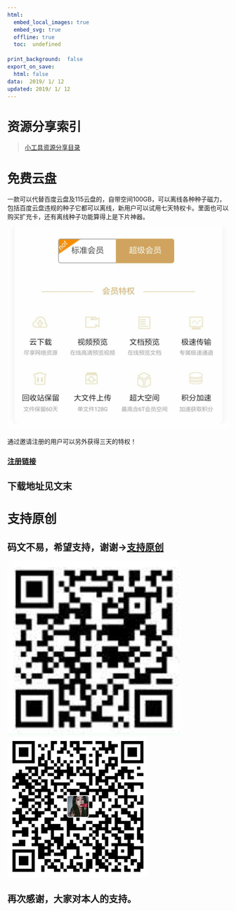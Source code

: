 ```yaml
---
html:
  embed_local_images: true
  embed_svg: true
  offline: true
  toc:  undefined

print_background:  false
export_on_save:
  html: false
data:  2019/ 1/ 12
updated: 2019/ 1/ 12
---
```


# 资源分享索引

> [小工具资源分享目录](https://blog.csdn.net/qq923132714/article/details/86247202 "小工具资源分享目录")



# 免费云盘
一款可以代替百度云盘及115云盘的，自带空间100GB，可以离线各种种子磁力，包括百度云盘违规的种子它都可以离线，新用户可以试用七天特权卡。里面也可以购买扩充卡，还有离线种子功能算得上是下片神器。

![比特球会员](https://github.com/923132714/my_picture/blob/master/blog/Other/share/%E5%B7%A5%E5%85%B7/%E6%AF%94%E7%89%B9%E7%90%83%E4%BC%9A%E5%91%98.jpg?raw=true "比特球会员")

通过邀请注册的用户可以另外获得三天的特权！
### [注册链接](https://pan.bitqiu.com/invite-friend?mafrom=acquisition&mipos=invitee&uid=94567438 "注册链接")


## 下载地址见文末

# 支持原创
## 码文不易，希望支持，谢谢->**[支持原创](http://blog.csdn.net/qq923132714/article/details/79399145)**
![微信支付](https://raw.githubusercontent.com/923132714/my_picture/master/blog/support/weixin.png)![微信支付](https://raw.githubusercontent.com/923132714/my_picture/master/blog/support/支付宝.png)
## 再次感谢，大家对本人的支持。

